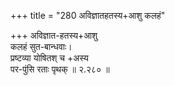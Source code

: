 +++
title = "280 अविज्ञातहतस्य+आशु कलहं"

+++
अविज्ञात-हतस्य+आशु  
कलहं सुत-बान्धवाः।  
प्रष्टव्या योषितश् च +अस्य  
पर-पुंसि रताः पृथक्  ॥ २.२८० ॥